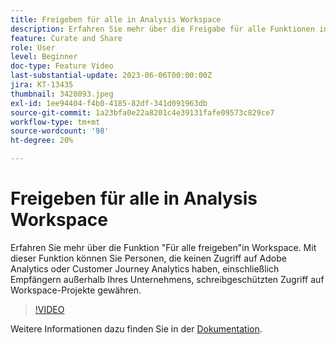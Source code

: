 ```yaml
---
title: Freigeben für alle in Analysis Workspace
description: Erfahren Sie mehr über die Freigabe für alle Funktionen in Workspace. Mit dieser Funktion können Sie Personen ohne Zugriff auf Adobe Analytics oder CJA, einschließlich Empfängern außerhalb Ihres Unternehmens, schreibgeschützten Zugriff auf Workspace-Projekte gewähren.
feature: Curate and Share
role: User
level: Beginner
doc-type: Feature Video
last-substantial-update: 2023-06-06T00:00:00Z
jira: KT-13435
thumbnail: 3420093.jpeg
exl-id: 1ee94404-f4b0-4185-82df-341d091963db
source-git-commit: 1a23bfa0e22a8201c4e39131fafe09573c829ce7
workflow-type: tm+mt
source-wordcount: '98'
ht-degree: 20%

---
```


# Freigeben für alle in Analysis Workspace

Erfahren Sie mehr über die Funktion &quot;Für alle freigeben&quot;in Workspace. Mit dieser Funktion können Sie Personen, die keinen Zugriff auf Adobe Analytics oder Customer Journey Analytics haben, einschließlich Empfängern außerhalb Ihres Unternehmens, schreibgeschützten Zugriff auf Workspace-Projekte gewähren.

>[!VIDEO](https://video.tv.adobe.com/v/3420093/?learn=on)

Weitere Informationen dazu finden Sie in der [Dokumentation](https://experienceleague.adobe.com/docs/analytics/analyze/analysis-workspace/curate-share/share-projects.html?lang=de#share-public-link).
